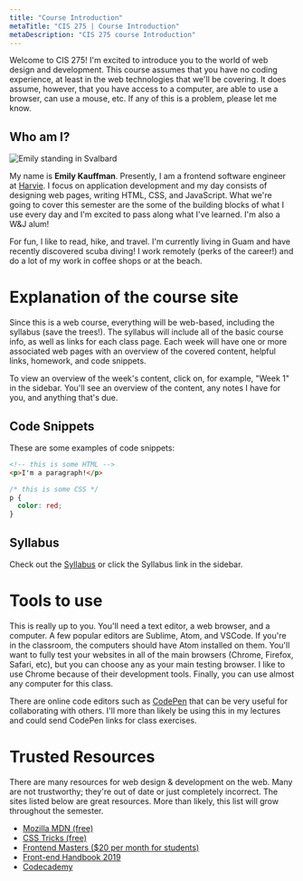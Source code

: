```yaml
---
title: "Course Introduction"
metaTitle: "CIS 275 | Course Introduction"
metaDescription: "CIS 275 course Introduction"
---
```


Welcome to CIS 275! I'm excited to introduce you to the world of web design and development. This course assumes that you have no coding experience, at least in the web technologies that we'll be covering. It does assume, however, that you have access to a computer, are able to use a browser, can use a mouse, etc. If any of this is a problem, please let me know.

## Who am I?
![Emily standing in Svalbard](https://kauffeem-public.s3.amazonaws.com/cis275/emily.jpg)

My name is **Emily Kauffman**. Presently, I am a frontend software engineer at <a href="https://harvie.farm" target="_blank">Harvie</a>. I focus on application development and my day consists of designing web pages, writing HTML, CSS, and JavaScript. What we're going to cover this semester are the some of the building blocks of what I use every day and I'm excited to pass along what I've learned. I'm also a W&J alum!

For fun, I like to read, hike, and travel. I'm currently living in Guam and have recently discovered scuba diving! I work remotely (perks of the career!) and do a lot of my work in coffee shops or at the beach.

# Explanation of the course site
Since this is a web course, everything will be web-based, including the syllabus (save the trees!). The syllabus will include all of the basic course info, as well as links for each class page. Each week will have one or more associated web pages with an overview of the covered content, helpful links, homework, and code snippets.

To view an overview of the week's content, click on, for example, "Week 1" in the sidebar. You'll see an overview of the content, any notes I have for you, and anything that's due.

## Code Snippets
These are some examples of code snippets:

```html
<!-- this is some HTML -->
<p>I'm a paragraph!</p>
```

```css
/* this is some CSS */
p {
  color: red;
}
```

## Syllabus
Check out the [Syllabus](/syllabus) or click the Syllabus link in the sidebar. 

# Tools to use
This is really up to you. You'll need a text editor, a web browser, and a computer. A few popular editors are Sublime, Atom, and VSCode. If you're in the classroom, the computers should have Atom installed on them. You'll want to fully test your websites in all of the main browsers (Chrome, Firefox, Safari, etc), but you can choose any as your main testing browser. I like to use Chrome because of their development tools. Finally, you can use almost any computer for this class.

There are online code editors such as [CodePen](https://codepen.io) that can be very useful for collaborating with others. I'll more than likely be using this in my lectures and could send CodePen links for class exercises.

# Trusted Resources
There are many resources for web design & development on the web. Many are not trustworthy; they're out of date or just completely incorrect. The sites listed below are great resources. More than likely, this list will grow throughout the semester.

- <a href="https://developer.mozilla.org/en-US/docs/Web" target="_blank">Mozilla MDN (free)</a>
- <a href="https://css-tricks.com/" target="_blank">CSS Tricks (free)</a>
- <a href="https://frontendmasters.com/" target="_blank">Frontend Masters ($20 per month for students)</a>
- <a href="https://frontendmasters.com/books/front-end-handbook/2019" target="_blank">Front-end Handbook 2019</a>
- <a href="https://www.codecademy.com/" target="_blank">Codecademy</a>
